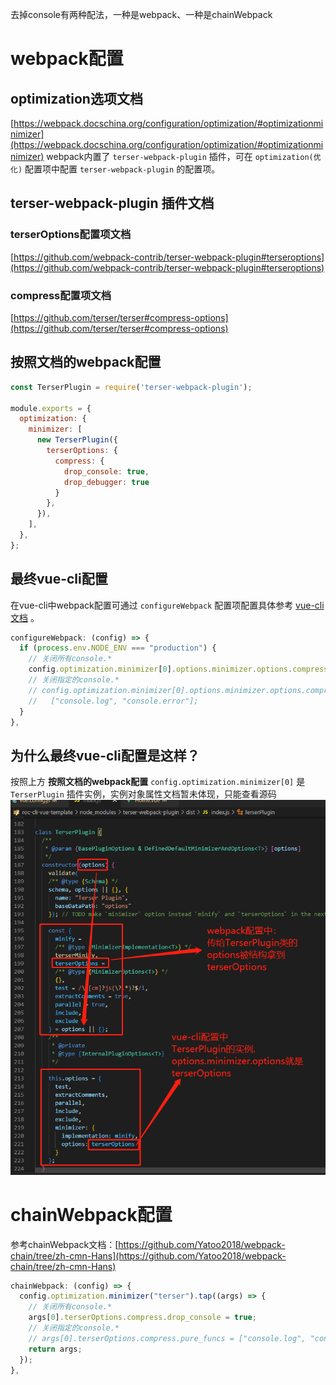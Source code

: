 去掉console有两种配法，一种是webpack、一种是chainWebpack
# webpack配置
## optimization选项文档
[https://webpack.docschina.org/configuration/optimization/#optimizationminimizer](https://webpack.docschina.org/configuration/optimization/#optimizationminimizer)
webpack内置了 `terser-webpack-plugin` 插件，可在 `optimization(优化)` 配置项中配置 `terser-webpack-plugin` 的配置项。
## terser-webpack-plugin 插件文档
### terserOptions配置项文档
[https://github.com/webpack-contrib/terser-webpack-plugin#terseroptions](https://github.com/webpack-contrib/terser-webpack-plugin#terseroptions)
### compress配置项文档
[https://github.com/terser/terser#compress-options](https://github.com/terser/terser#compress-options)
## 按照文档的webpack配置
```javascript
const TerserPlugin = require('terser-webpack-plugin');

module.exports = {
  optimization: {
    minimizer: [
      new TerserPlugin({
        terserOptions: {
          compress: {
            drop_console: true,
            drop_debugger: true
          }
        },
      }),
    ],
  },
};
```
## 最终vue-cli配置
在vue-cli中webpack配置可通过 `configureWebpack` 配置项配置具体参考 [vue-cli文档](https://cli.vuejs.org/zh/guide/webpack.html) 。
```javascript
configureWebpack: (config) => {
  if (process.env.NODE_ENV === "production") {
    // 关闭所有console.*
    config.optimization.minimizer[0].options.minimizer.options.compress.drop_console = true;
    // 关闭指定的console.*
    // config.optimization.minimizer[0].options.minimizer.options.compress.pure_funcs =
    //   ["console.log", "console.error"];
  }
},
```
## 为什么最终vue-cli配置是这样？
按照上方 **按照文档的webpack配置** `config.optimization.minimizer[0]` 是 `TerserPlugin` 插件实例，实例对象属性文档暂未体现，只能查看源码
![](assets/【vue-cli】生产环境去掉console/1.png)
# chainWebpack配置
参考chainWebpack文档：[https://github.com/Yatoo2018/webpack-chain/tree/zh-cmn-Hans](https://github.com/Yatoo2018/webpack-chain/tree/zh-cmn-Hans)
```javascript
chainWebpack: (config) => {
  config.optimization.minimizer("terser").tap((args) => {
    // 关闭所有console.*
    args[0].terserOptions.compress.drop_console = true;
    // 关闭指定的console.*
    // args[0].terserOptions.compress.pure_funcs = ["console.log", "console.error"];
    return args;
  });
},
```
